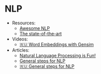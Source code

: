 # NLP

* Resources:
  * [Awesome NLP](https://github.com/keon/awesome-nlp)
  * [The state-of-the-art](https://github.com/sebastianruder/NLP-progress/blob/master/README.md)
* Videos:
  *  [:ru: Word Embeddings with Gensim](https://events.yandex.ru/events/science-seminars/26-oct-2016/)
* Articles:
	* [Natural Language Processing is Fun!](https://medium.com/@ageitgey/natural-language-processing-is-fun-9a0bff37854e)
	* [General steps for NLP](https://blog.insightdatascience.com/how-to-solve-90-of-nlp-problems-a-step-by-step-guide-fda605278e4e)
	* [:ru: General steps for NLP](https://habr.com/company/oleg-bunin/blog/352614/)

